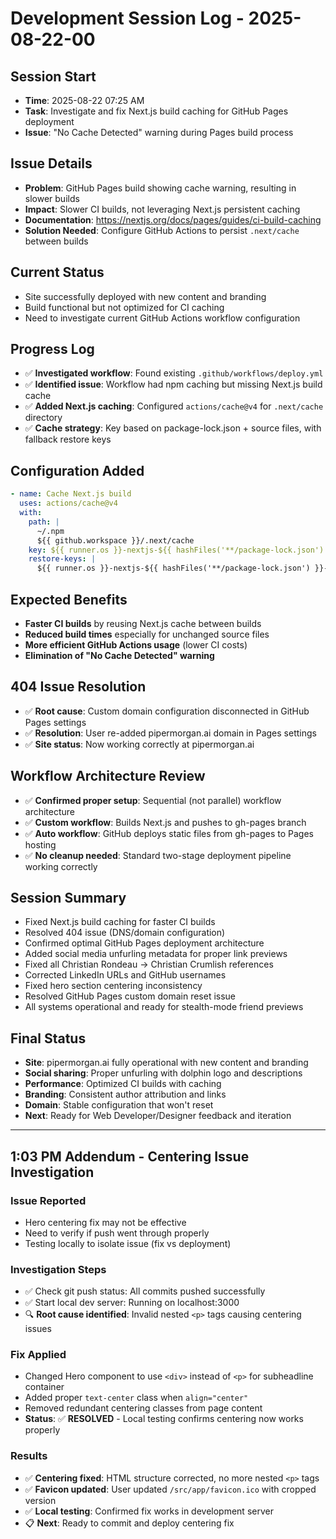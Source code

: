 # Development Session Log - 2025-08-22-00

## Session Start
- **Time**: 2025-08-22 07:25 AM
- **Task**: Investigate and fix Next.js build caching for GitHub Pages deployment
- **Issue**: "No Cache Detected" warning during Pages build process

## Issue Details
- **Problem**: GitHub Pages build showing cache warning, resulting in slower builds
- **Impact**: Slower CI builds, not leveraging Next.js persistent caching
- **Documentation**: https://nextjs.org/docs/pages/guides/ci-build-caching
- **Solution Needed**: Configure GitHub Actions to persist `.next/cache` between builds

## Current Status
- Site successfully deployed with new content and branding
- Build functional but not optimized for CI caching
- Need to investigate current GitHub Actions workflow configuration

## Progress Log
- ✅ **Investigated workflow**: Found existing `.github/workflows/deploy.yml` 
- ✅ **Identified issue**: Workflow had npm caching but missing Next.js build cache
- ✅ **Added Next.js caching**: Configured `actions/cache@v4` for `.next/cache` directory
- ✅ **Cache strategy**: Key based on package-lock.json + source files, with fallback restore keys

## Configuration Added
```yaml
- name: Cache Next.js build
  uses: actions/cache@v4
  with:
    path: |
      ~/.npm
      ${{ github.workspace }}/.next/cache
    key: ${{ runner.os }}-nextjs-${{ hashFiles('**/package-lock.json') }}-${{ hashFiles('**/*.js', '**/*.jsx', '**/*.ts', '**/*.tsx') }}
    restore-keys: |
      ${{ runner.os }}-nextjs-${{ hashFiles('**/package-lock.json') }}-
```

## Expected Benefits
- **Faster CI builds** by reusing Next.js cache between builds
- **Reduced build times** especially for unchanged source files
- **More efficient GitHub Actions usage** (lower CI costs)
- **Elimination of "No Cache Detected" warning**

## 404 Issue Resolution
- ✅ **Root cause**: Custom domain configuration disconnected in GitHub Pages settings
- ✅ **Resolution**: User re-added pipermorgan.ai domain in Pages settings
- ✅ **Site status**: Now working correctly at pipermorgan.ai

## Workflow Architecture Review
- ✅ **Confirmed proper setup**: Sequential (not parallel) workflow architecture
- ✅ **Custom workflow**: Builds Next.js and pushes to gh-pages branch
- ✅ **Auto workflow**: GitHub deploys static files from gh-pages to Pages hosting
- ✅ **No cleanup needed**: Standard two-stage deployment pipeline working correctly

## Session Summary
- Fixed Next.js build caching for faster CI builds
- Resolved 404 issue (DNS/domain configuration)
- Confirmed optimal GitHub Pages deployment architecture
- Added social media unfurling metadata for proper link previews
- Fixed all Christian Rondeau → Christian Crumlish references
- Corrected LinkedIn URLs and GitHub usernames
- Fixed hero section centering inconsistency
- Resolved GitHub Pages custom domain reset issue
- All systems operational and ready for stealth-mode friend previews

## Final Status
- **Site**: pipermorgan.ai fully operational with new content and branding
- **Social sharing**: Proper unfurling with dolphin logo and descriptions
- **Performance**: Optimized CI builds with caching
- **Branding**: Consistent author attribution and links
- **Domain**: Stable configuration that won't reset
- **Next**: Ready for Web Developer/Designer feedback and iteration

---

## 1:03 PM Addendum - Centering Issue Investigation

### Issue Reported
- Hero centering fix may not be effective
- Need to verify if push went through properly
- Testing locally to isolate issue (fix vs deployment)

### Investigation Steps
- ✅ Check git push status: All commits pushed successfully
- ✅ Start local dev server: Running on localhost:3000
- 🔍 **Root cause identified**: Invalid nested `<p>` tags causing centering issues

### Fix Applied
- Changed Hero component to use `<div>` instead of `<p>` for subheadline container
- Added proper `text-center` class when `align="center"` 
- Removed redundant centering classes from page content
- **Status**: ✅ **RESOLVED** - Local testing confirms centering now works properly

### Results
- ✅ **Centering fixed**: HTML structure corrected, no more nested `<p>` tags  
- ✅ **Favicon updated**: User updated `/src/app/favicon.ico` with cropped version
- ✅ **Local testing**: Confirmed fix works in development server
- 📋 **Next**: Ready to commit and deploy centering fix